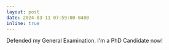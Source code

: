 ```yaml
---
layout: post
date: 2024-03-11 07:59:00-0400
inline: true
---
```


Defended my General Examination. I'm a PhD Candidate now!